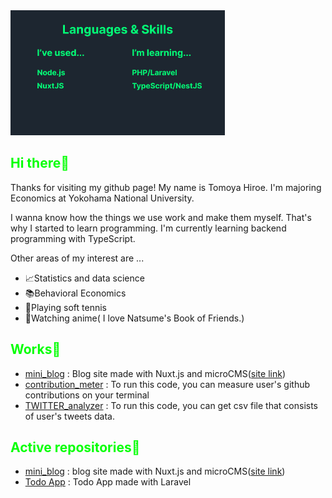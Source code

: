<!DOCTYPE html>
<html lang="en">
  <body>
    <div class="top-image" style="margin: 0 auto"><img src="./my_tech_status.png" style="max-height: 200px"/></div>
    <div class="hello">
      <h2 style="color: #06ff06">Hi there👋</h2>
      <p>
        Thanks for visiting my github page! My name is Tomoya Hiroe. I'm
        majoring Economics at Yokohama National University.
      </p>
      <p>
        I wanna know how the things we use work and make them myself. That's why
        I started to learn programming. I'm currently learning backend
        programming with TypeScript.
      </p>
      <p>Other areas of my interest are ...</p>
      <ul>
        <li>📈Statistics and data science</li>
        <li>📚Behavioral Economics</li>
        <li>🎾Playing soft tennis</li>
        <li>📀Watching anime( I love Natsume's Book of Friends.)</li>
      </ul>
    </div>
    <div class="works">
      <h2 style="color: #06ff06">Works💪</h2>
      <ul>
        <li>
          <a href="https://github.com/tomoyahiroe/mini_blog">mini_blog</a> :
          Blog site made with Nuxt.js and microCMS(<a
            href="https://main.d1fxh0yqefm28c.amplifyapp.com/blog"
            >site link</a
          >)
        </li>
        <li>
          <a href="https://github.com/tomoyahiroe/contribution_meter"
            >contribution_meter</a
          >
          : To run this code, you can measure user's github contributions on your terminal
        </li>
        <li>
          <a href="https://github.com/tomoyahiroe/TWITTER_analyzer"
            >TWITTER_analyzer</a
          >
          : To run this code, you can get csv file that consists of user's tweets data. 
        </li>
      </ul>
    </div>
    <div class="active-repository">
      <h2 style="color: #06ff06">Active repositories💨</h2>
      <ul>
        <li>
          <a href="https://github.com/tomoyahiroe/mini_blog">mini_blog</a> :
          blog site made with Nuxt.js and microCMS(<a
            href="https://main.d1fxh0yqefm28c.amplifyapp.com/blog"
            >site link</a
          >)
        </li>
        <li>
          <a href="https://github.com/tomoyahiroe/laravel-todo"
            >Todo App</a
          >
          : Todo App made with Laravel
        </li>
      </ul>
    </div>
  </body>
</html>
